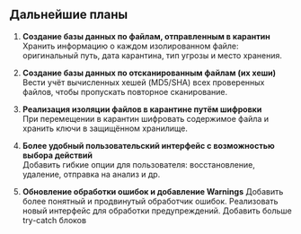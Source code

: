 ## Дальнейшие планы

1. **Создание базы данных по файлам, отправленным в карантин**  
   Хранить информацию о каждом изолированном файле: оригинальный путь, дата карантина, тип угрозы и место хранения.

2. **Создание базы данных по отсканированным файлам (их хеши)**  
   Вести учёт вычисленных хешей (MD5/SHA) всех проверенных файлов, чтобы пропускать повторное сканирование.

3. **Реализация изоляции файлов в карантине путём шифровки**  
   При перемещении в карантин шифровать содержимое файла и хранить ключи в защищённом хранилище.

4. **Более удобный пользовательский интерфейс с возможностью выбора действий**  
   Добавить гибкие опции для пользователя: восстановление, удаление, отправка на анализ и др.  

5. **Обновление обработки ошибок и добавление Warnings**
   Добавить более понятный и продвинутый обработчик ошибок. Реализовать новый интерфейс
   для обработки предупреждений. Добавить больше try-catch блоков